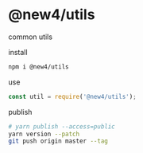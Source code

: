 # @new4/utils

common utils

install

```bash
npm i @new4/utils
```

use

```js
const util = require('@new4/utils');
```

publish

```bash
# yarn publish --access=public
yarn version --patch
git push origin master --tag
```
